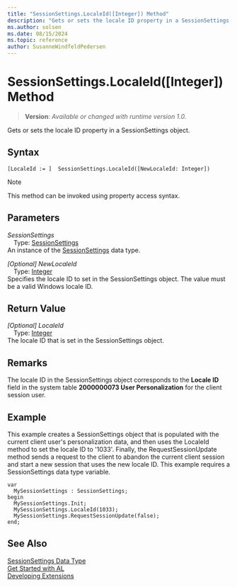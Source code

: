 ```yaml
---
title: "SessionSettings.LocaleId([Integer]) Method"
description: "Gets or sets the locale ID property in a SessionSettings object."
ms.author: solsen
ms.date: 08/15/2024
ms.topic: reference
author: SusanneWindfeldPedersen
---
```

[//]: # (START>DO_NOT_EDIT)
[//]: # (IMPORTANT:Do not edit any of the content between here and the END>DO_NOT_EDIT.)
[//]: # (Any modifications should be made in the .xml files in the ModernDev repo.)
# SessionSettings.LocaleId([Integer]) Method
> **Version**: _Available or changed with runtime version 1.0._

Gets or sets the locale ID property in a SessionSettings object.


## Syntax
```AL
[LocaleId := ]  SessionSettings.LocaleId([NewLocaleId: Integer])
```
> [!NOTE]
> This method can be invoked using property access syntax.
## Parameters
*SessionSettings*  
&emsp;Type: [SessionSettings](sessionsettings-data-type.md)  
An instance of the [SessionSettings](sessionsettings-data-type.md) data type.  

*[Optional] NewLocaleId*  
&emsp;Type: [Integer](../integer/integer-data-type.md)  
Specifies the locale ID to set in the SessionSettings object. The value must be a valid Windows locale ID.  


## Return Value
*[Optional] LocaleId*  
&emsp;Type: [Integer](../integer/integer-data-type.md)  
The locale ID that is set in the SessionSettings object.


[//]: # (IMPORTANT: END>DO_NOT_EDIT)

## Remarks  
The locale ID in the SessionSettings object corresponds to the **Locale ID** field in the system table **2000000073 User Personalization** for the client session user.

## Example
This example creates a SessionSettings object that is populated with the current client user's personalization data, and then uses the LocaleId method to set the locale ID to '1033'. Finally, the RequestSessionUpdate method sends a request to the client to abandon the current client session and start a new session that uses the new locale ID. This example requires a SessionSettings data type variable.

```al
var
  MySessionSettings : SessionSettings;
begin
  MySessionSettings.Init;
  MySessionSettings.LocaleId(1033);
  MySessionSettings.RequestSessionUpdate(false);
end;  
```  


## See Also
[SessionSettings Data Type](sessionsettings-data-type.md)  
[Get Started with AL](../../devenv-get-started.md)  
[Developing Extensions](../../devenv-dev-overview.md)